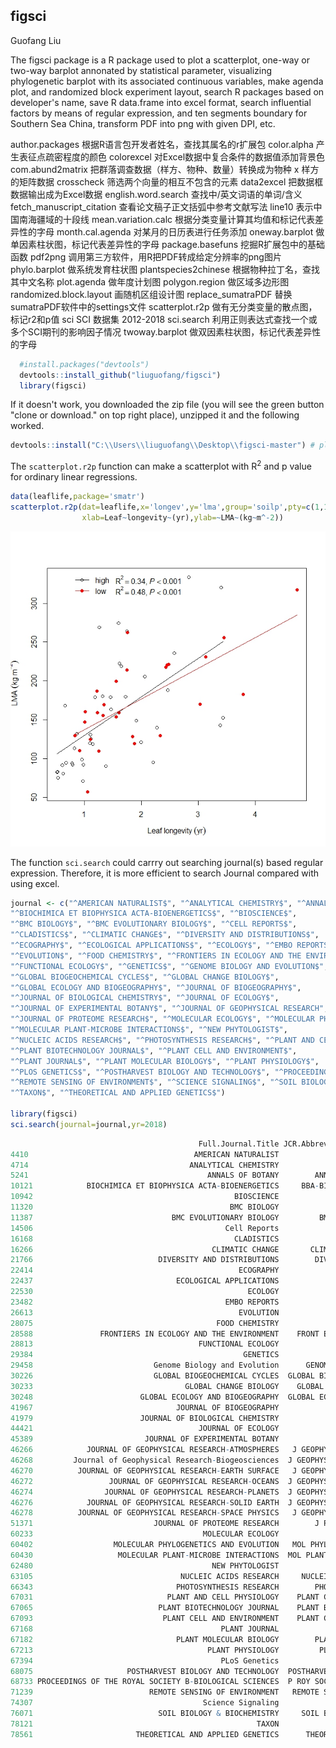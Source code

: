 ## figsci
Guofang Liu

The figsci package is a R package used to plot a scatterplot, one-way or two-way barplot annonated by statistical parameter, visualizing phylogenetic barplot with its associated continuous variables, make agenda plot, and randomized block experiment layout, search R packages based on developer's name, save R data.frame into excel format, search influential factors by means of regular expression, and ten segments boundary for Southern Sea China, transform PDF into png with given DPI, etc. 

author.packages 根据R语言包开发者姓名，查找其属名的r扩展包 
color.alpha 产生表征点疏密程度的颜色 
colorexcel 对Excel数据中复合条件的数据值添加背景色 
com.abund2matrix 把群落调查数据（样方、物种、数量）转换成为物种 x 样方的矩阵数据 
crosscheck 筛选两个向量的相互不包含的元素 
data2excel 把数据框数据输出成为Excel数据 
english.word.search 查找中/英文词语的单词/含义 
fetch_manuscript_citation 查看论文稿子正文括弧中参考文献写法 
line10 表示中国南海疆域的十段线 
mean.variation.calc 根据分类变量计算其均值和标记代表差异性的字母 
month.cal.agenda 对某月的日历表进行任务添加 
oneway.barplot 做单因素柱状图，标记代表差异性的字母 
package.basefuns 挖掘R扩展包中的基础函数 
pdf2png 调用第三方软件，用R把PDF转成给定分辨率的png图片 
phylo.barplot 做系统发育柱状图 
plantspecies2chinese 根据物种拉丁名，查找其中文名称 
plot.agenda 做年度计划图 
polygon.region 做区域多边形图 
randomized.block.layout 画随机区组设计图 
replace_sumatraPDF 替换sumatraPDF软件中的settings文件 
scatterplot.r2p 做有无分类变量的散点图，标记r2和p值 
sci SCI 数据集 2012-2018 
sci.search 利用正则表达式查找一个或多个SCI期刊的影响因子情况 
twoway.barplot 做双因素柱状图，标记代表差异性的字母 


```r
  #install.packages("devtools")
  devtools::install_github("liuguofang/figsci")
  library(figsci)
```

If it doesn't work, you downloaded the zip file (you will see the green button "clone or download." on top right place), unzipped it and the following worked.

```r
devtools::install("C:\\Users\\liuguofang\\Desktop\\figsci-master") # please replace your own file path. 
```

The `scatterplot.r2p` function can make a scatterplot with R<sup>2</sup> and p value for ordinary linear regressions.
```r
data(leaflife,package='smatr')
scatterplot.r2p(dat=leaflife,x='longev',y='lma',group='soilp',pty=c(1,19),
                xlab=Leaf~longevity~(yr),ylab=~LMA~(kg~m^-2))
```

![](readme_files/scatterplot.jpg) 



The function `sci.search` could carrry out searching journal(s) based regular expression. Therefore, it is more efficient to search Journal compared with using excel.

```r
journal <- c("^AMERICAN NATURALIST$", "^ANALYTICAL CHEMISTRY$", "^ANNALS OF BOTANY$", 
"^BIOCHIMICA ET BIOPHYSICA ACTA-BIOENERGETICS$", "^BIOSCIENCE$", 
"^BMC BIOLOGY$", "^BMC EVOLUTIONARY BIOLOGY$", "^CELL REPORTS$", 
"^CLADISTICS$", "^CLIMATIC CHANGE$", "^DIVERSITY AND DISTRIBUTIONS$", 
"^ECOGRAPHY$", "^ECOLOGICAL APPLICATIONS$", "^ECOLOGY$", "^EMBO REPORTS$", 
"^EVOLUTION$", "^FOOD CHEMISTRY$", "^FRONTIERS IN ECOLOGY AND THE ENVIRONMENT$", 
"^FUNCTIONAL ECOLOGY$", "^GENETICS$", "^GENOME BIOLOGY AND EVOLUTION$", 
"^GLOBAL BIOGEOCHEMICAL CYCLES$", "^GLOBAL CHANGE BIOLOGY$", 
"^GLOBAL ECOLOGY AND BIOGEOGRAPHY$", "^JOURNAL OF BIOGEOGRAPHY$", 
"^JOURNAL OF BIOLOGICAL CHEMISTRY$", "^JOURNAL OF ECOLOGY$", 
"^JOURNAL OF EXPERIMENTAL BOTANY$", "^JOURNAL OF GEOPHYSICAL RESEARCH", 
"^JOURNAL OF PROTEOME RESEARCH$", "^MOLECULAR ECOLOGY$", "^MOLECULAR PHYLOGENETICS AND EVOLUTION$", 
"^MOLECULAR PLANT-MICROBE INTERACTIONS$", "^NEW PHYTOLOGIST$", 
"^NUCLEIC ACIDS RESEARCH$", "^PHOTOSYNTHESIS RESEARCH$", "^PLANT AND CELL PHYSIOLOGY$", 
"^PLANT BIOTECHNOLOGY JOURNAL$", "^PLANT CELL AND ENVIRONMENT$", 
"^PLANT JOURNAL$", "^PLANT MOLECULAR BIOLOGY$", "^PLANT PHYSIOLOGY$", 
"^PLOS GENETICS$", "^POSTHARVEST BIOLOGY AND TECHNOLOGY$", "^PROCEEDINGS OF THE ROYAL SOCIETY B-BIOLOGICAL SCIENCES$", 
"^REMOTE SENSING OF ENVIRONMENT$", "^SCIENCE SIGNALING$", "^SOIL BIOLOGY & BIOCHEMISTRY$", 
"^TAXON$", "^THEORETICAL AND APPLIED GENETICS$")

library(figsci)
sci.search(journal=journal,yr=2018)

```

```r
                                          Full.Journal.Title JCR.Abbreviated.Title      ISSN Total.Cites    IF2    IF5 year
4410                                     AMERICAN NATURALIST                AM NAT 0003-0147      29,269  4.265  4.330 2018
4714                                    ANALYTICAL CHEMISTRY             ANAL CHEM 0003-2700     123,665  6.042  6.035 2018
5241                                        ANNALS OF BOTANY        ANN BOT-LONDON 0305-7364      19,918  3.646  4.246 2018
10121            BIOCHIMICA ET BIOPHYSICA ACTA-BIOENERGETICS     BBA-BIOENERGETICS 0005-2728      11,931  4.280  4.785 2018
10942                                             BIOSCIENCE            BIOSCIENCE 0006-3568      17,072  5.876  6.708 2018
11320                                            BMC BIOLOGY              BMC BIOL 1741-7007       5,144  5.770  7.436 2018
11387                               BMC EVOLUTIONARY BIOLOGY         BMC EVOL BIOL 1471-2148      12,388  3.027  3.628 2018
14506                                           Cell Reports              CELL REP 2211-1247      29,789  8.032  8.700 2018
16168                                             CLADISTICS            CLADISTICS 0748-3007       3,775  5.877  5.594 2018
16266                                        CLIMATIC CHANGE       CLIMATIC CHANGE 0165-0009      18,223  3.537  4.436 2018
21766                            DIVERSITY AND DISTRIBUTIONS        DIVERS DISTRIB 1366-9516       7,404  4.614  4.777 2018
22414                                              ECOGRAPHY             ECOGRAPHY 0906-7590      10,103  4.520  5.617 2018
22437                                ECOLOGICAL APPLICATIONS             ECOL APPL 1051-0761      20,577  4.393  4.892 2018
22530                                                ECOLOGY               ECOLOGY 0012-9658      60,825  4.617  5.677 2018
23482                                           EMBO REPORTS              EMBO REP 1469-221X      13,293  8.749  9.127 2018
26613                                              EVOLUTION             EVOLUTION 0014-3820      32,227  3.818  4.268 2018
28075                                         FOOD CHEMISTRY             FOOD CHEM 0308-8146      90,665  4.946  4.879 2018
28588               FRONTIERS IN ECOLOGY AND THE ENVIRONMENT    FRONT ECOL ENVIRON 1540-9295       9,137  8.302 10.898 2018
28813                                     FUNCTIONAL ECOLOGY            FUNCT ECOL 0269-8463      14,638  5.491  5.657 2018
29384                                               GENETICS              GENETICS 0016-6731      42,809  4.075  5.076 2018
29458                           Genome Biology and Evolution      GENOME BIOL EVOL 1759-6653       5,746  3.940  4.171 2018
30226                           GLOBAL BIOGEOCHEMICAL CYCLES  GLOBAL BIOGEOCHEM CY 0886-6236      13,353  4.457  5.203 2018
30233                                  GLOBAL CHANGE BIOLOGY    GLOBAL CHANGE BIOL 1354-1013      36,182  8.997  9.791 2018
30248                        GLOBAL ECOLOGY AND BIOGEOGRAPHY  GLOBAL ECOL BIOGEOGR 1466-822X      10,294  5.958  7.315 2018
41967                                JOURNAL OF BIOGEOGRAPHY            J BIOGEOGR 0305-0270      15,146  4.154  4.885 2018
41979                        JOURNAL OF BIOLOGICAL CHEMISTRY           J BIOL CHEM 0021-9258     366,247  4.010  4.253 2018
44421                                     JOURNAL OF ECOLOGY                J ECOL 0022-0477      18,409  5.172  6.525 2018
45389                         JOURNAL OF EXPERIMENTAL BOTANY             J EXP BOT 0022-0957      40,585  5.354  6.044 2018
46266            JOURNAL OF GEOPHYSICAL RESEARCH-ATMOSPHERES   J GEOPHYS RES-ATMOS 2169-897X      63,717  3.380  4.136 2018
46268         Journal of Geophysical Research-Biogeosciences  J GEOPHYS RES-BIOGEO 2169-8953       7,085  3.484  4.217 2018
46270          JOURNAL OF GEOPHYSICAL RESEARCH-EARTH SURFACE   J GEOPHYS RES-EARTH 2169-9003       6,791  3.337  4.118 2018
46272                 JOURNAL OF GEOPHYSICAL RESEARCH-OCEANS  J GEOPHYS RES-OCEANS 2169-9275      30,649  2.711  3.207 2018
46274                JOURNAL OF GEOPHYSICAL RESEARCH-PLANETS  J GEOPHYS RES-PLANET 2169-9097       9,281  3.544  3.706 2018
46276            JOURNAL OF GEOPHYSICAL RESEARCH-SOLID EARTH  J GEOPHYS RES-SOL EA 2169-9313      43,855  3.482  4.101 2018
46278          JOURNAL OF GEOPHYSICAL RESEARCH-SPACE PHYSICS   J GEOPHYS RES-SPACE 2169-9380      36,438  2.752  2.720 2018
51371                           JOURNAL OF PROTEOME RESEARCH        J PROTEOME RES 1535-3893      21,459  3.950  4.033 2018
60233                                      MOLECULAR ECOLOGY              MOL ECOL 0962-1083      37,813  6.131  6.885 2018
60402                  MOLECULAR PHYLOGENETICS AND EVOLUTION   MOL PHYLOGENET EVOL 1055-7903      18,604  4.412  4.294 2018
60430                   MOLECULAR PLANT-MICROBE INTERACTIONS  MOL PLANT MICROBE IN 0894-0282      10,099  3.588  4.078 2018
62480                                        NEW PHYTOLOGIST            NEW PHYTOL 0028-646X      44,994  7.433  7.833 2018
63105                                 NUCLEIC ACIDS RESEARCH     NUCLEIC ACIDS RES 0305-1048     168,962 11.561 10.235 2018
66343                                PHOTOSYNTHESIS RESEARCH        PHOTOSYNTH RES 0166-8595       6,396  3.091  3.480 2018
67031                              PLANT AND CELL PHYSIOLOGY    PLANT CELL PHYSIOL 0032-0781      14,544  4.059  4.454 2018
67065                            PLANT BIOTECHNOLOGY JOURNAL    PLANT BIOTECHNOL J 1467-7644       6,544  6.305  6.107 2018
67093                             PLANT CELL AND ENVIRONMENT    PLANT CELL ENVIRON 0140-7791      20,478  5.415  6.151 2018
67168                                          PLANT JOURNAL               PLANT J 0960-7412      39,212  5.775  6.101 2018
67182                                PLANT MOLECULAR BIOLOGY        PLANT MOL BIOL 0167-4412      13,723  3.543  4.013 2018
67213                                       PLANT PHYSIOLOGY         PLANT PHYSIOL 0032-0889      75,249  5.949  6.620 2018
67394                                          PLoS Genetics            PLOS GENET 1553-7404      42,988  5.540  6.684 2018
68075                     POSTHARVEST BIOLOGY AND TECHNOLOGY  POSTHARVEST BIOL TEC 0925-5214       9,642  3.112  3.241 2018
68733 PROCEEDINGS OF THE ROYAL SOCIETY B-BIOLOGICAL SCIENCES  P ROY SOC B-BIOL SCI 0962-8452      51,704  4.847  5.611 2018
71239                          REMOTE SENSING OF ENVIRONMENT   REMOTE SENS ENVIRON 0034-4257      44,168  6.457  7.737 2018
74307                                      Science Signaling            SCI SIGNAL 1945-0877      10,316  6.378  7.251 2018
76071                            SOIL BIOLOGY & BIOCHEMISTRY     SOIL BIOL BIOCHEM 0038-0717      32,573  4.926  5.419 2018
78121                                                  TAXON                 TAXON 0040-0262       5,081  2.680  2.964 2018
78561                       THEORETICAL AND APPLIED GENETICS      THEOR APPL GENET 0040-5752      19,565  3.930  4.062 2018

```

